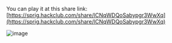 You can play it at this share link: [https://sprig.hackclub.com/share/lCNqWDQoSabypgr3WwXq](https://sprig.hackclub.com/share/lCNqWDQoSabypgr3WwXq)

![image](https://github.com/user-attachments/assets/2b5d5da9-74d5-4b15-a0bd-6b199325734b)
